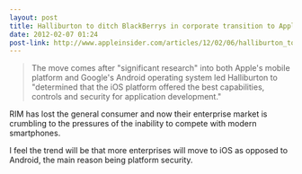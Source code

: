 ```yaml
---
layout: post
title: Halliburton to ditch BlackBerrys in corporate transition to Apple's iOS platform
date: 2012-02-07 01:24
post-link: http://www.appleinsider.com/articles/12/02/06/halliburton_to_ditch_blackberrys_in_corporate_transition_to_apples_ios_platform.html
---
```


> The move comes after "significant research" into both Apple's mobile platform and Google's Android operating system led Halliburton to "determined that the iOS platform offered the best capabilities, controls and security for application development."

RIM has lost the general consumer and now their enterprise market is crumbling to the pressures of the inability to compete with modern smartphones.

I feel the trend will be that more enterprises will move to iOS as opposed to Android, the main reason being platform security.


